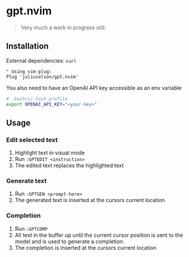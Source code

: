 # gpt.nvim

> Very much a work in progress still.

## Installation

External dependencies: `curl`

```
" Using vim-plug:
Plug 'juliusolson/gpt.nvim'
```

You also need to have an OpenAI API key accessible as an env variable
```bash
# .bashrc/.bash_profile
export OPENAI_API_KEY="<your-key>"
```

## Usage

### Edit selected text

1. Highlight text in visual mode
2. Run `:GPTEDIT <instruction>`
3. The edited text replaces the highlighted text

### Generate text

1. Run `:GPTGEN <prompt-here>`
2. The generated text is inserted at the cursors current location


### Completion

1. Run `:GPTCOMP`
2. All text in the buffer up until the current cursor position is sent to the model and is used to generate a completion.
3. The completion is inserted at the cursors current location
